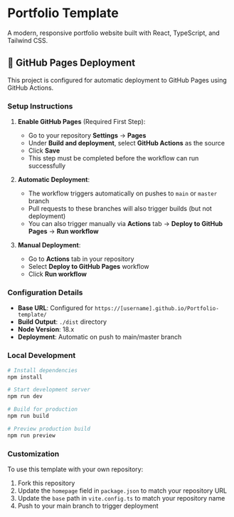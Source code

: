 # Portfolio Template

A modern, responsive portfolio website built with React, TypeScript, and Tailwind CSS.

## 🚀 GitHub Pages Deployment

This project is configured for automatic deployment to GitHub Pages using GitHub Actions.

### Setup Instructions

1. **Enable GitHub Pages** (Required First Step):
   - Go to your repository **Settings** → **Pages**
   - Under **Build and deployment**, select **GitHub Actions** as the source
   - Click **Save**
   - This step must be completed before the workflow can run successfully

2. **Automatic Deployment**:
   - The workflow triggers automatically on pushes to `main` or `master` branch
   - Pull requests to these branches will also trigger builds (but not deployment)
   - You can also trigger manually via **Actions** tab → **Deploy to GitHub Pages** → **Run workflow**

3. **Manual Deployment**:
   - Go to **Actions** tab in your repository
   - Select **Deploy to GitHub Pages** workflow
   - Click **Run workflow**

### Configuration Details

- **Base URL**: Configured for `https://[username].github.io/Portfolio-template/`
- **Build Output**: `./dist` directory
- **Node Version**: 18.x
- **Deployment**: Automatic on push to main/master branch

### Local Development

```bash
# Install dependencies
npm install

# Start development server
npm run dev

# Build for production
npm run build

# Preview production build
npm run preview
```

### Customization

To use this template with your own repository:

1. Fork this repository
2. Update the `homepage` field in `package.json` to match your repository URL
3. Update the `base` path in `vite.config.ts` to match your repository name
4. Push to your main branch to trigger deployment
